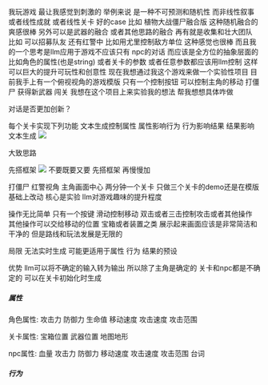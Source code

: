 我玩游戏 最让我感觉到刺激的 举例来说 是一种不可预测和随机性 而非线性叙事 或者线性成就 或者线性关卡
好的case 比如 植物大战僵尸融合版  这种随机融合的爽感很棒 另外可以是武器的融合 或者其他思路的融合
再有就是收集和壮大团队 比如 可以招募队友 还有红警中 比如用尤里控制敌方单位 这种感觉也很棒 
而且我的一个思考是llm应用于游戏不应该只有 npc的对话 而应该是全方位的抽象层面的 比如角色的属性(也是string) 或者关卡的参数 或者任意参数都应该用llm控制  这样 可以巨大的提升可玩性和创意性 
现在我想通过我这个游戏来做一个实验性项目 目前我手上有一个俯视视角的游戏模版 只有一个控制按钮 可以控制主角的移动 打僵尸 获得新武器 闯关 我想在这个项目上来实验我的想法 帮我想想具体咋做



对话是否更加创新？

每个关卡实现下列功能
文本生成控制属性 属性影响行为 行为影响结果 结果影响文本生成
![](d:/BaiduSyncdisk/DyVault/Notes/Others/Todo/images/2025-03-17-15-55-42.png)

大致思路

先搭框架
![](d:/BaiduSyncdisk/DyVault/Notes/DeepLearn/images/2025-03-18-22-57-45.png)
不要既要又要 先搭框架 再慢慢加

打僵尸 红警视角 主角画面中心
两分钟一个关卡
只做三个关卡的demo还是在模版基础上改动
核心是实验 llm对游戏趣味的提升程度

操作无比简单 只有一个按键 滑动控制移动 双击或者三击控制攻击或者其他操作 其他操作可以交给移动的位置 宝箱或者装置之类
展示起来画面应该是非常简洁和干净的 但是路线和玩法发展是无限的


局限
无法实时生成 可能更适用于属性 行为 结果的预设


优势
llm可以将不确定的输入转为输出 所以除了主角是确定的 关卡和npc都是不确定的 可以在关卡初始化时生成


##### 属性
角色属性:
攻击力
防御力
生命值
移动速度
攻击速度
攻击范围

关卡属性:
宝箱位置
武器位置
地图地形

npc属性:
血量
攻击力
防御力
移动速度
攻击速度
攻击范围
台词

##### 行为
